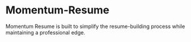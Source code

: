 # Momentum-Resume
Momentum Resume is built to simplify the resume-building process while maintaining a professional edge.
